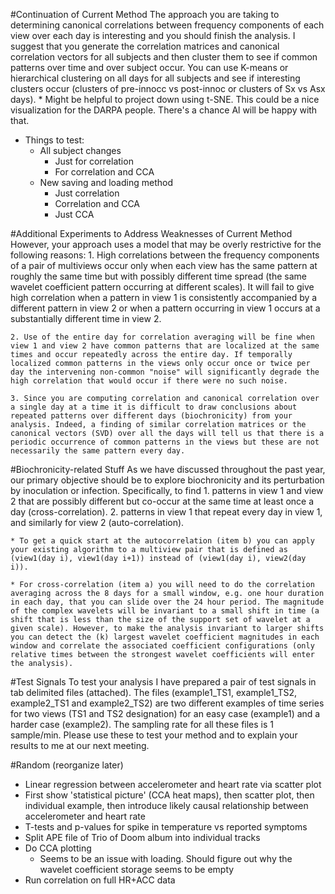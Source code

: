 #Continuation of Current Method
The approach you are taking to determining canonical correlations between frequency components of each view over each day  is interesting and you should finish the analysis. I suggest that you generate the correlation matrices and canonical correlation vectors for all subjects and then cluster them to see if common patterns over time and over subject occur. You can use K-means or hierarchical clustering on all days for all subjects and see if interesting clusters occur (clusters of pre-innocc vs post-innoc or clusters of Sx vs Asx days).
    * Might be helpful to project down using t-SNE. This could be a nice visualization for the DARPA people. There's a chance Al will be happy with that.
* Things to test:
    * All subject changes
        * Just for correlation
        * For correlation and CCA
    * New saving and loading method
        * Just correlation
        * Correlation and CCA
        * Just CCA

#Additional Experiments to Address Weaknesses of Current Method
However, your approach uses a model that may be overly restrictive for the following reasons:
    1. High correlations between the frequency components of  a pair of multiviews occur only when each view has the same pattern at roughly the same time but with possibly different time spread (the same wavelet coefficient pattern occurring at different scales). It will fail to give high correlation when a pattern in view 1 is consistently accompanied by a different pattern in view 2 or when a pattern occurring in view 1 occurs at a substantially different time in view 2.

    2. Use of the entire day for correlation averaging will be fine when view 1 and view 2 have common patterns that are localized at the same times and occur repeatedly across the entire day. If temporally localized common patterns in the views only occur once or twice per day the intervening non-common "noise" will significantly degrade the high correlation that would occur if there were no such noise.

    3. Since you are computing correlation and canonical correlation over a single day at a time it is difficult to draw conclusions about repeated patterns over different days (biochronicity) from your analysis. Indeed, a finding of similar correlation matrices or the canonical vectors (SVD) over all the days will tell us that there is a periodic occurrence of common patterns in the views but these are not necessarily the same pattern every day.

#Biochronicity-related Stuff
As we have discussed throughout the past year, our primary objective should be to explore biochronicity and its perturbation by inoculation or infection. Specifically, to find
    1. patterns in view 1 and view 2 that are possibly different but co-occur at the same time at least once a day (cross-correlation).
    2. patterns in view 1 that repeat every day in view 1, and similarly for view 2 (auto-correlation).

    * To get a quick start at the autocorrelation (item b) you can apply your existing algorithm to a multiview pair that is defined as (view1(day i), view1(day i+1)) instead of (view1(day i), view2(day i)).

    * For cross-correlation (item a) you will need to do the correlation averaging across the 8 days for a small window, e.g. one hour duration in each day, that you can slide over the 24 hour period. The magnitude of the complex wavelets will be invariant to a small shift in time (a shift that is less than the size of the support set of wavelet at a given scale). However, to make the analysis invariant to larger shifts you can detect the (k) largest wavelet coefficient magnitudes in each window and correlate the associated coefficient configurations (only relative times between the strongest wavelet coefficients will enter the analysis).

#Test Signals
To test your analysis I have prepared a pair of test signals in tab delimited files (attached). The files  (example1_TS1, example1_TS2,  example2_TS1 and example2_TS2) are two different examples of time series for two views  (TS1 and TS2 designation) for an easy case (example1) and a harder case (example2). The sampling rate for all these files is 1 sample/min.  Please use these to test your method and to explain your results to me at our next meeting.

#Random (reorganize later)
* Linear regression between accelerometer and heart rate via scatter plot
* First show 'statistical picture' (CCA heat maps), then scatter plot, then individual example, then introduce likely causal relationship between accelerometer and heart rate
* T-tests and p-values for spike in temperature vs reported symptoms
* Split APE file of Trio of Doom album into individual tracks
* Do CCA plotting
    * Seems to be an issue with loading. Should figure out why the wavelet coefficient storage seems to be empty
* Run correlation on full HR+ACC data
